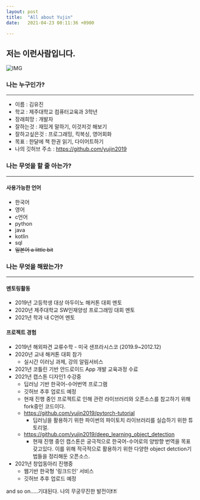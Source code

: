 ```yaml
---
layout: post
title:  "All about Yujin"
date:   2021-04-23 00:11:36 +0900

---
```

저는 이런사람입니다.
---
![IMG](https://user-images.githubusercontent.com/75521116/115881784-11bbe980-a487-11eb-89b2-2782a30c1026.jpg)

### 나는 누구인가?
---
- 이름 : 김유진
- 학교 : 제주대학교 컴퓨터교육과 3학년
- 장래희망 : 개발자
- 잘하는것 : 재밌게 말하기, 이것저것 해보기
- 잘하고싶은것 : 프로그래밍, 킥복싱, 영어회화
- 목표 : 한달에 책 한권 읽기, 다이어트하기
- 나의 깃허브 주소 : <https://github.com/yujin2019>


### 나는 무엇을 할 줄 아는가?
---
#### 사용가능한 언어
+ 한국어
+ 영어
+ c언어
+ python
+ java
+ kotlin
+ sql
+ ~~일본어 a little bit~~

### 나는 무엇을 해왔는가?
---
#### 멘토링활동
+ 2019년 고등학생 대상 아두이노 해커톤 대회 멘토
+ 2020년 제주대학교 SW인재양성 프로그래밍 대회 멘토
+ 2021년 학과 내  C언어 멘토

#### 프로젝트 경험
+ 2019년 해외파견 교류수학 - 미국 샌프라시스코 (2019.9~2012.12)
+ 2020년 교내 해커톤 대회 참가
    - 실시간 이러닝 과제, 강의 알림서비스
+ 2021년 코틀린 기반 안드로이드 App 개발 교육과정 수료
+ 2021년 캡스톤 디자인1 수강중
    - 딥러닝 기반 한국어-수어번역 프로그램
    - 깃허브 추후 업로드 예정
    -  현재 진행 중인 프로젝트로 인해 관련 라이브러리와 오픈소스를 참고하기 위해 fork중인 코드이다.
    - <https://github.com/yujin2019/pytorch-tutorial>
        + 딥러닝을 활용하기 위한 파이썬의 파이토치 라이브러리를 실습하기 위한 튜토리얼.
    - <https://github.com/yujin2019/deep_learning_object_detection>
        +   현재 진행 중인 캡스톤은 궁극적으로 한국어-수어로의 양방향 번역을 목표 갖고있다. 이를 위해 적극적으로 활용하기 위한 다양한 object detction기법들을 정리해둔 오픈소스.
+ 2021년 창업동아리 진행중
    - 웹기반 한국형 '링크드인' 서비스
    - 깃허브 추후 업로드 예정

and so on.....기대된다. 나의 무궁무진한 발전이❗❕❗❕





<!--
Check out the [Jekyll docs][jekyll-docs] for more info on how to get the most out of Jekyll. File all bugs/feature requests at [Jekyll’s GitHub repo][jekyll-gh]. If you have questions, you can ask them on [Jekyll Talk][jekyll-talk].

[jekyll-docs]: https://jekyllrb.com/docs/home
[jekyll-gh]:   https://github.com/jekyll/jekyll
[jekyll-talk]: https://talk.jekyllrb.com/
-->